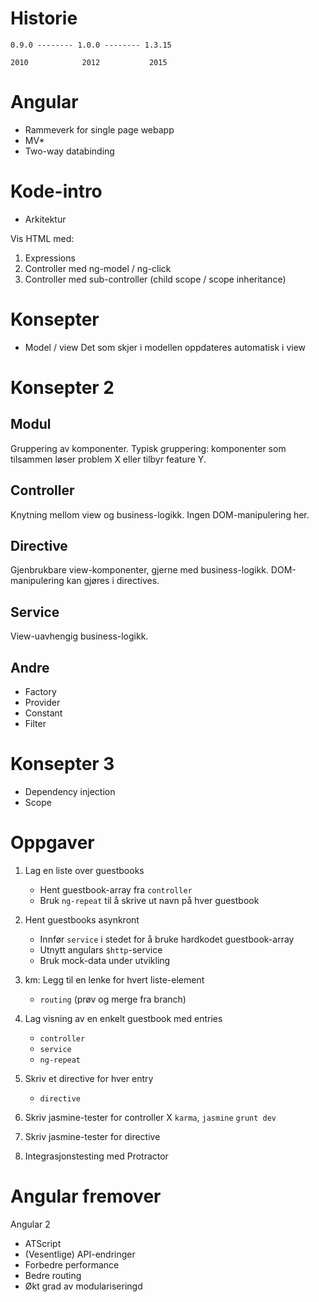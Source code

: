 # Historie

    0.9.0 -------- 1.0.0 -------- 1.3.15

    2010            2012           2015

# Angular

- Rammeverk for single page webapp
- MV*
- Two-way databinding

# Kode-intro

- Arkitektur

Vis HTML med:

1. Expressions
2. Controller med ng-model / ng-click
3. Controller med sub-controller (child scope / scope inheritance)

# Konsepter

- Model / view
    Det som skjer i modellen oppdateres automatisk i view

# Konsepter 2

## Modul

Gruppering av komponenter. Typisk gruppering: komponenter som tilsammen løser problem X eller tilbyr feature Y.

## Controller

Knytning mellom view og business-logikk. Ingen DOM-manipulering her.

## Directive

Gjenbrukbare view-komponenter, gjerne med business-logikk. DOM-manipulering kan gjøres i directives.

## Service

View-uavhengig business-logikk.

## Andre

- Factory
- Provider
- Constant
- Filter

# Konsepter 3

- Dependency injection
- Scope

# Oppgaver

1. Lag en liste over guestbooks
    - Hent guestbook-array fra `controller`
    - Bruk `ng-repeat` til å skrive ut navn på hver guestbook

2. Hent guestbooks asynkront
    - Innfør `service` i stedet for å bruke hardkodet guestbook-array
    - Utnytt angulars `$http`-service
    - Bruk mock-data under utvikling

4. km: Legg til en lenke for hvert liste-element
    - `routing`
    (prøv og merge fra branch)

5. Lag visning av en enkelt guestbook med entries
    - `controller`
    - `service`
    - `ng-repeat`

6. Skriv et directive for hver entry
    - `directive`

7. Skriv jasmine-tester for controller X
    `karma`,  `jasmine`
    `grunt dev`

8. Skriv jasmine-tester for directive

9. Integrasjonstesting med Protractor

# Angular fremover

Angular 2

- ATScript
- (Vesentlige) API-endringer
- Forbedre performance
- Bedre routing
- Økt grad av modulariseringd
